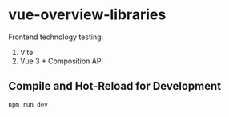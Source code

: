 # vue-overview-libraries

Frontend technology testing:
1. Vite
2. Vue 3 + Composition API

## Compile and Hot-Reload for Development

```sh
npm run dev
```
